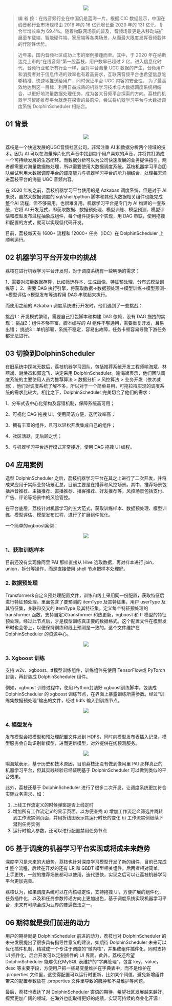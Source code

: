 <div align=center>
<img src="https://imgpp.com/images/2021/11/23/1637566412753.md.png"/>
</div>


> 编 者 按：在线音频行业在中国仍是蓝海一片。根据 CIC 数据显示，中国在线音频行业市场规模由 2016 年的 16 亿元增长至 2020 年的 131 亿元，复合年增长率为 69.4%。随着物联网场景的普及，音频场景更是从移动端扩展至车载端、智能硬件端、家居端等各类场景，从而最大限度发挥音频载体的伴随性优势。

> 近年来，国内音频社区成功上市的案例接踵而至。其中，于 2020 年在纳斯达克上市的“在线音频”第一股荔枝，用户数早已超过 2 亿。进入信息化时代，音频行业和所有行业一样，面对平台海量 UGC 数据的产生，音频用户和消费者对于信息传递的效率也有着高要求，互联网音频平台也希望信息能够精准、快速地推送给用户，同时保证平台 UGC 内容的安全性。 为了最高效地达到这一目标，利用日益成熟的机器学习技术与大数据调度系统相结合，以更好地海量数据处理任务，成为各大音频平台探索的方向。荔枝的机器学习智能推荐平台就走在探索的最前沿，尝试将机器学习平台与大数据调度系统 DolphinScheduler 相结合。


## 01 背景

<div align=center>
<img src="https://imgpp.com/images/2021/11/23/radio-g360707f44_1920.md.jpg"/>
</div>


荔枝是一个快速发展的UGC音频社区公司，非常注重 AI 和数据分析两个领域的技术。因为 AI 可以在海量碎片化的声音中找到每个用户喜欢的声音，并将其打造成一个可持续发展的生态闭环。而数据分析可以为公司快速发展的业务提供指引。两者都需要对海量数据做处理，所以需要使用大数据调度系统。荔枝机器学习平台团队尝试利用大数据调度平台的调度能力与机器学习平台的能力相结合，处理每天涌进荔枝平台的海量 UGC 音频内容。

 
在 2020 年初之前，荔枝机器学习平台使用的是 Azkaban 调度系统，但是对于 AI 来说，虽然大数据调度的 sql/shell/python 脚本和其他大数据相关组件也能完成整个AI 流程，但不够易用，也很难复用。机器学习平台是专门为 AI 构建的一套系统，它将 AI 开发范式，即获取数据、数据预处理、模型训练、模型预测、模型评估和模型发布过程抽象成组件，每个组件提供多个实现，用 DAG 串联，使用拖拽和配置的方式，就可以实现低代码开发。
 
目前，荔枝每天有 1600+ 流程和 12000+ 任务（IDC）在 DolphinScheduler 上顺利运行。

 
## 02 机器学习平台开发中的挑战

荔枝在进行机器学习平台开发时，对于调度系统有一些明确的需求：
 
1、需要对海量数据存算，比如筛选样本、生成画像、特征预处理、分布式模型训练等；
2、需要 DAG 执行引擎，将获取数据->数据预处理->模型训练->模型预测->模型评估->模型发布等流程用 DAG 串联起来执行。
 
而使用之前的 Azkaban 调度系统进行开发时，他们遇到了一些挑战：
 
挑战1：开发模式繁琐，需要自己打包脚本和构建 DAG 依赖，没有 DAG 拖拽的实现；
挑战2：组件不够丰富，脚本编写的 AI 组件不够通用，需要重复开发，且易出错；
挑战3：单机部署，系统不稳定，容易出故障，任务卡顿容易导致下游任务都无法进行。


## 03 切换到DolphinScheduler


 
在旧系统中踩坑无数后，荔枝机器学习团队，包括推荐系统开发工程师喻海斌、林燕斌、谢焕杰和郭逸飞，决定采用 DolphinScheduler。喻海斌表示，他们团队调度系统的主要使用人员为推荐算法 > 数据分析 > 风控算法 > 业务开发（依次减弱），他们对调度系统了解不多，所以对于一个简单易用，可拖拉拽实现的调度系统的需求比较大。相比之下，DolphinScheduler 完美切合了他们的需求：

 
1、分布式去中心化架构及容错机制，保障系统高可用；

2、可视化 DAG 拖拽 UI，使用简洁方便，迭代效率高；

3、拥有丰富的组件，且可以轻松开发集成自己的组件；

4、社区活跃，无后顾之忧；

5、与机器学习平台运行模式非常接近，使用 DAG 拖拽 UI 编程。


## 04 应用案例


 
选型 DolphinScheduler 之后，荔枝机器学习平台在其之上进行了二次开发，并将成果应用于实际业务场景汇总，目前主要是在推荐和风控场景。其中，推荐场景包括声音推荐、主播推荐、直播推荐、播客推荐、好友推荐等，风控场景包括支付、广告、评论等场景中的风险管控。
 
在平台底层，荔枝针对机器学习的五大范式，获取训练样本、数据预处理、模型训练、模型评估、模型发布过程，进行了扩展组件优化。
 
一个简单的xgboost案例：

<div align=center>
<img src="https://imgpp.com/images/2021/11/23/1.md.png"/>
</div>
 

### 1、获取训练样本
 
目前还没有实现像阿里 PAI 那样直接从 Hive 选取数据，再对样本进行 join，union，拆分等操作，而是直接使用 shell 节点把样本处理好。
 
### 2. 数据预处理
 
Transformer&自定义预处理配置文件，训练和线上采用同一份配置，获取特征后进行特征预处理。里面包含了要预测的 itemType 及其特征集，用户 userType 及其特征集，关联和交叉的 itemType 及其特征集。定义每个特征预处理的 transformer 函数，支持自定义transformer 和热更新，xgboost 和 tf 模型的特征预处理。经过此节点后，才是模型训练真正要的数据格式。这个配置文件在模型发布时也会带上，以便保持训练和线上预测是一致的。这个文件维护在 DolphinScheduler 的资源中心。

<div align=center>
<img src="https://imgpp.com/images/2021/11/23/2.md.png"/>
</div>
 
### 3. Xgboost 训练
 
支持 w2v、xgboost、tf模型训练组件，训练组件先使用 TensorFlow或 PyTorch封装，再封装成 DolphinScheduler 组件。
 
例如，xgboost 训练过程中，使用 Python封装好 xgboost训练脚本，包装成 DolphinScheduler 的 xgboost 训练节点，在界面上暴露训练所需参数。经过“训练集数据预处理”输出的文件，经过 hdfs 输入到训练节点。
 
<div align=center>
<img src="https://imgpp.com/images/2021/11/23/3.md.png"/>
</div>

 
### 4. 模型发布
 
发布模型会把模型和预处理配置文件发到 HDFS，同时向模型发布表插入记录，模型服务会自动识别新模型，进而更新模型，对外提供在线预测服务。
 
<div align=center>
<img src="https://imgpp.com/images/2021/11/23/4.md.png"/>
</div>


喻海斌表示，基于历史和技术原因，目前荔枝还没有做到像阿里 PAI 那样真正的机器学习平台，但其实践经验已经证明基于 DolphinScheduler 可以做到类似的平台效果。
 
此外，荔枝还基于 DolphinScheduler 进行了很多二次开发，让调度系统更加符合实际业务需求，如：
 
1. 上线工作流定义的时候弹窗是否上线定时
2. 增加所有工作流定义的显示页面，以方便查找
    a) 增加工作流定义筛选并跳转到工作流实例页面，并用折线图表示其运行时长的变化
    b) 工作流实例继续下潜到任务实例
3. 运行时输入参数，还可以进行配置禁用任务节点
 

## 05 基于调度的机器学习平台实现或将成未来趋势



深度学习是未来的大趋势，荔枝也针对深度学习模型开发了新的组件，目前已完成 tf 整个流程，后续在开发的还有 LR 和 GBDT 模型相关组件。后两者相对简单，上手更快，一般的推荐场景都可以使用，迭代更快，实现之后可以让荔枝机器学习平台更加完善。
 
荔枝认为，如果调度系统可以在内核稳定性，支持拖拽 UI，方便扩展的组件化，任务插件化，以及和任务参数传递方向上更加出色，基于调度系统实现机器学习平台，未来有可能会成为业界的普遍做法之一。

 
## 06 期待就是我们前进的动力



用户的期待就是 DolphinScheduler 前进的动力，荔枝也对 DolphinScheduler 的未来发展提出了很多具有指导性意义的建议，如期待 DolphinScheduler 未来可以优化插件机制，精减成一个专注于调度的“微内核”，并集成组件插件化，同时支持 UI 插件化，后台开发可以定制插件的 UI 界面。此外，荔枝还希望 DolphinScheduler 能够优化MySQL 表维护的“字典管理”，包含 key，value，desc 等主要字段，方便用户把一些易变量维护在字典表中，而不是维护在 .properties 文件里，这使得配置可以运行时更新，比如某个阈值，避免新增组件带来的配置参数放在 .properties 文件里导致的臃肿和不易维护等问题。
 
最后，荔枝也表达了对 DolphinScheduler 寄语的期待，希望社区发展越来越好，探索更加广阔的领域，在海外也能取得更好的成绩，实现可持续的商业化开源！
